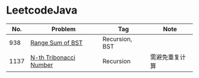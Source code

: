 # LeetcodeJava
|No.|Problem|Tag|Note|
|---|-------|---|----|
|938|[Range Sum of BST](https://leetcode.com/problems/range-sum-of-bst/)|Recursion, BST| |
|1137|[N-th Tribonacci Number](https://leetcode.com/problems/n-th-tribonacci-number/)|Recursion|需避免重复计算|
